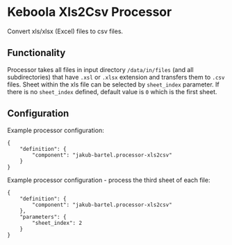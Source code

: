 # Keboola Xls2Csv Processor

Convert xls/xlsx (Excel) files to csv files.

## Functionality

Processor takes all files in input directory `/data/in/files` (and all subdirectories) that have `.xsl` or `.xlsx`
extension and transfers them to `.csv` files. Sheet within the xls file can be selected by `sheet_index` parameter.
If there is no `sheet_index` defined, default value is `0` which is the first sheet.

## Configuration

Example processor configuration:
```
{
    "definition": {
        "component": "jakub-bartel.processor-xls2csv"
    }
}
```

Example processor configuration - process the third sheet of each file:
```
{
    "definition": {
        "component": "jakub-bartel.processor-xls2csv"
    },
    "parameters": {
        "sheet_index": 2
    }
}
```
